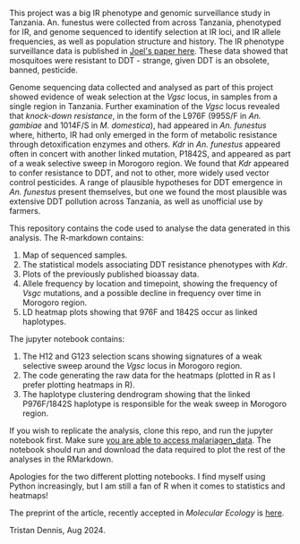 This project was a big IR phenotype and genomic surveillance study in Tanzania. An. funestus were collected from across Tanzania, phenotyped for IR, and genome sequenced to identify selection at IR loci, and IR allele frequencies, as well as population structure and history. The IR phenotype surveillance data is published in [Joel's paper here](https://link.springer.com/article/10.1186/s13071-024-06315-4). These data showed that mosquitoes were resistant to DDT - strange, given DDT is an obsolete, banned, pesticide. 

Genome sequencing data collected and analysed as part of this project showed evidence of weak selection at the _Vgsc_ locus, in samples from a single region in Tanzania. Further examination of the _Vgsc_ locus revealed that _knock-down resistance_, in the form of the L976F (995S/F in _An. gambiae_ and 1014F/S in _M. domestica_), had appeared in _An. funestus_ where, hitherto, IR had only emerged in the form of metabolic resistance through detoxification enzymes and others. _Kdr_ in _An. funestus_ appeared often in concert with another linked mutation, P1842S, and appeared as part of a weak selective sweep in Morogoro region. We found that _Kdr_ appeared to confer resistance to DDT, and not to other, more widely used vector control pesticides. A range of plausible hypotheses for DDT emergence in _An. funestus_ present themselves, but one we found the most plausible was extensive DDT pollution across Tanzania, as well as unofficial use by farmers.

This repository contains the code used to analyse the data generated in this analysis. The R-markdown contains:
1. Map of sequenced samples.
2. The statistical models associating DDT resistance phenotypes with _Kdr_.
3. Plots of the previously published bioassay data.
4. Allele frequency by location and timepoint, showing the frequency of _Vsgc_ mutations, and a possible decline in frequency over time in Morogoro region.
5. LD heatmap plots showing that 976F and 1842S occur as linked haplotypes.

The jupyter notebook contains:
1. The H12 and G123 selection scans showing signatures of a weak selective sweep around the _Vgsc_ locus in Morogoro region.
2. The code generating the raw data for the heatmaps (plotted in R as I prefer plotting heatmaps in R).
3. The haplotype clustering dendrogram showing that the linked P976F/1842S haplotype is responsible for the weak sweep in Morogoro region.

If you wish to replicate the analysis, clone this repo, and run the jupyter notebook first. Make sure [you are able to access malariagen_data](https://malariagen.github.io/vector-data/vobs/vobs-data-access.html). The notebook should run and download the data required to plot the rest of the analyses in the RMarkdown.

Apologies for the two different plotting notebooks. I find myself using Python increasingly, but I am still a fan of R when it comes to statistics and heatmaps!

The preprint of the article, recently accepted in _Molecular Ecology_ is [here](https://www.biorxiv.org/content/10.1101/2024.03.13.584754v2). 

Tristan Dennis, Aug 2024.
